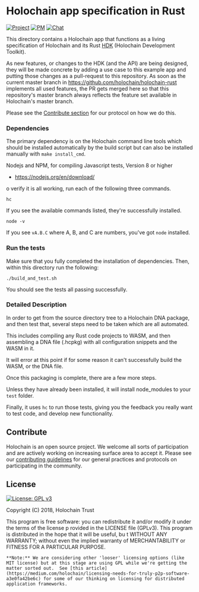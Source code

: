 # Holochain app specification in Rust

[![Project](https://img.shields.io/badge/project-holochain-blue.svg?style=flat-square)](http://holochain.org/)
[![PM](https://img.shields.io/badge/pm-waffle-blue.svg?style=flat-square)](https://waffle.io/holochain/org)
[![Chat](https://img.shields.io/badge/chat-chat%2eholochain%2enet-blue.svg?style=flat-square)](https://chat.holochain.net)

This directory contains a Holochain app that functions as a living specification of Holochain and its Rust [HDK](https://github.com/holochain/holochain-rust/tree/develop/hdk-rust) (Holochain Development Toolkit).

As new features, or changes to the HDK (and the API) are being designed, they will be made concrete by adding a use case to this example app and putting those changes as a pull-request to this repository. As soon as the current master branch in https://github.com/holochain/holochain-rust implements all used features, the PR gets merged here so that this repository's master branch always reflects the feature set available in Holochain's master branch.

Please see the [Contribute section](https://github.com/holochain/holochain-rust/blob/develop/README.md#app-spec-driven-development) for our protocol on how we do this.

### Dependencies

The primary dependency is on the Holochain command line tools which should be installed automatically by the build script but can also be installed manually with `make install_cmd`.

Nodejs and NPM, for compiling Javascript tests, Version 8 or higher
* https://nodejs.org/en/download/

o verify it is all working, run each of the following three commands.

`hc`

If you see the available commands listed, they're successfully installed.

`node -v`

If you see `vA.B.C` where A, B, and C are numbers, you've got `node` installed.


### Run the tests

Make sure that you fully completed the installation of dependencies. Then, within this directory run the following:

`./build_and_test.sh`

You should see the tests all passing successfully.

### Detailed Description

In order to get from the source directory tree to a Holochain DNA package, and then test that, several steps need to be taken which are all automated.

This includes compiling any Rust code projects to WASM, and then assembling a DNA file (.hcpkg) with all configuration snippets and the WASM in it.

It will error at this point if for some reason it can't successfully build the WASM, or the DNA file.

Once this packaging is complete, there are a few more steps.

Unless they have already been installed, it will install node_modules to your `test` folder.

Finally, it uses `hc` to run those tests, giving you the feedback you really want to test code, and develop new functionality.

## Contribute
Holochain is an open source project.  We welcome all sorts of participation and are actively working on increasing surface area to accept it.  Please see our [contributing guidelines](https://github.com/holochain/org/blob/master/CONTRIBUTING.md) for our general practices and protocols on participating in the community.

## License
[![License: GPL v3](https://img.shields.io/badge/License-GPL%20v3-blue.svg)](http://www.gnu.org/licenses/gpl-3.0)

Copyright (C) 2018, Holochain Trust

This program is free software: you can redistribute it and/or modify it under the terms of the license p
rovided in the LICENSE file (GPLv3).  This program is distributed in the hope that it will be useful, bu
t WITHOUT ANY WARRANTY; without even the implied warranty of MERCHANTABILITY or FITNESS FOR A PARTICULAR
 PURPOSE.

    **Note:** We are considering other 'looser' licensing options (like MIT license) but at this stage are using GPL while we're getting the matter sorted out.  See [this article](https://medium.com/holochain/licensing-needs-for-truly-p2p-software-a3e0fa42be6c) for some of our thinking on licensing for distributed application frameworks.
